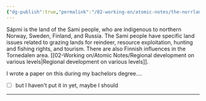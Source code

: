 ```yaml
---
{"dg-publish":true,"permalink":"/02-working-on/atomic-notes/the-norrland-issue-in-sweden/","noteIcon":"","created":"Wednesday, February 14th 2024, 5:05:14 pm","updated":"2024-02-15T19:08:16.785+01:00"}
---
```



Sápmi is the land of the Sami people, who are indigenous to northern Norway, Sweden, Finland, and Russia. The Sami people have specific land issues related to grazing lands for reindeer, resource exploitation, hunting and fishing rights, and tourism. There are also Finnish influences in the Tornedalen area. [[02-Working on/Atomic Notes/Regional development on various levels\|Regional development on various levels]].


I wrote a paper on this during my bachelors degree....

- [ ] but I haven't put it in yet, maybe I should

----

